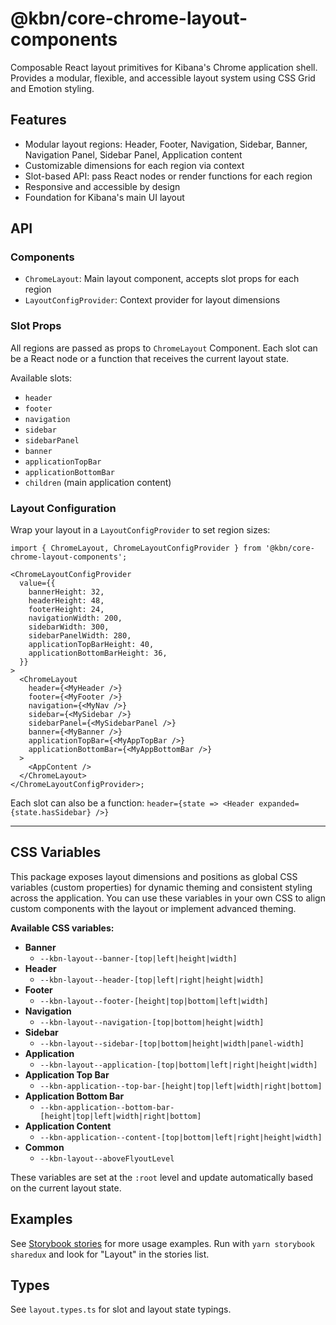 # @kbn/core-chrome-layout-components

Composable React layout primitives for Kibana's Chrome application shell. Provides a modular, flexible, and accessible layout system using CSS Grid and Emotion styling.

## Features

- Modular layout regions: Header, Footer, Navigation, Sidebar, Banner, Navigation Panel, Sidebar Panel, Application content
- Customizable dimensions for each region via context
- Slot-based API: pass React nodes or render functions for each region
- Responsive and accessible by design
- Foundation for Kibana's main UI layout

## API

### Components

- `ChromeLayout`: Main layout component, accepts slot props for each region
- `LayoutConfigProvider`: Context provider for layout dimensions

### Slot Props

All regions are passed as props to `ChromeLayout` Component. Each slot can be a React node or a function that receives the current layout state.

Available slots:

- `header`
- `footer`
- `navigation`
- `sidebar`
- `sidebarPanel`
- `banner`
- `applicationTopBar`
- `applicationBottomBar`
- `children` (main application content)

### Layout Configuration

Wrap your layout in a `LayoutConfigProvider` to set region sizes:

```tsx
import { ChromeLayout, ChromeLayoutConfigProvider } from '@kbn/core-chrome-layout-components';

<ChromeLayoutConfigProvider
  value={{
    bannerHeight: 32,
    headerHeight: 48,
    footerHeight: 24,
    navigationWidth: 200,
    sidebarWidth: 300,
    sidebarPanelWidth: 280,
    applicationTopBarHeight: 40,
    applicationBottomBarHeight: 36,
  }}
>
  <ChromeLayout
    header={<MyHeader />}
    footer={<MyFooter />}
    navigation={<MyNav />}
    sidebar={<MySidebar />}
    sidebarPanel={<MySidebarPanel />}
    banner={<MyBanner />}
    applicationTopBar={<MyAppTopBar />}
    applicationBottomBar={<MyAppBottomBar />}
  >
    <AppContent />
  </ChromeLayout>
</ChromeLayoutConfigProvider>;
```

Each slot can also be a function: `header={state => <Header expanded={state.hasSidebar} />}`

---

## CSS Variables

This package exposes layout dimensions and positions as global CSS variables (custom properties) for dynamic theming and consistent styling across the application. You can use these variables in your own CSS to align custom components with the layout or implement advanced theming.

**Available CSS variables:**

- **Banner**
  - `--kbn-layout--banner-[top|left|height|width]`
- **Header**
  - `--kbn-layout--header-[top|left|right|height|width]`
- **Footer**
  - `--kbn-layout--footer-[height|top|bottom|left|width]`
- **Navigation**
  - `--kbn-layout--navigation-[top|bottom|height|width]`
- **Sidebar**
  - `--kbn-layout--sidebar-[top|bottom|height|width|panel-width]`
- **Application**
  - `--kbn-layout--application-[top|bottom|left|right|height|width]`
- **Application Top Bar**
  - `--kbn-application--top-bar-[height|top|left|width|right|bottom]`
- **Application Bottom Bar**
  - `--kbn-application--bottom-bar-[height|top|left|width|right|bottom]`
- **Application Content**
  - `--kbn-application--content-[top|bottom|left|right|height|width]`
- **Common**
  - `--kbn-layout--aboveFlyoutLevel`

These variables are set at the `:root` level and update automatically based on the current layout state.

## Examples

See [Storybook stories](./__stories__/layout.stories.tsx) for more usage examples.
Run with `yarn storybook sharedux` and look for "Layout" in the stories list.

## Types

See `layout.types.ts` for slot and layout state typings.
